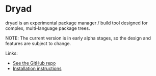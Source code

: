 # Dryad

dryad is an experimental package manager / build tool designed for complex, multi-language package trees.

NOTE: The current version is in early alpha stages, so the design and features are subject to change.

Links:
- [See the GitHub repo](https://github.com/somesocks/dryad)
- [Installation instructions](./03-usage/01-installing.md)